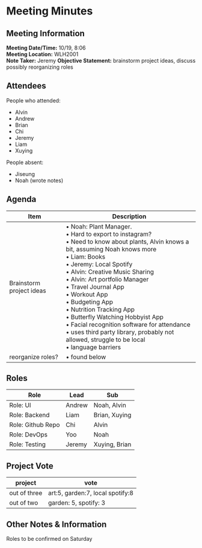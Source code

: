 # Meeting Minutes
## Meeting Information
**Meeting Date/Time:** 10/19, 8:06   
**Meeting Location:** WLH2001   
**Note Taker:** Jeremy
**Objective Statement:** brainstorm project ideas, discuss possibly reorganizing roles

## Attendees
People who attended:
- Alvin
- Andrew
- Brian
- Chi
- Jeremy
- Liam
- Xuying

People absent:
- Jiseung
- Noah (wrote notes)

## Agenda

Item | Description
---- | ----
Brainstorm project ideas  | • Noah: Plant Manager. <br>• Hard to export to instagram?  <br>• Need to know about plants, Alvin knows a bit, assuming Noah knows more <br>• Liam: Books<br>• Jeremy: Local Spotify<br>• Alvin: Creative Music Sharing <br>• Alvin: Art portfolio Manager<br>• Travel Journal App<br>• Workout App<br>• Budgeting App<br>• Nutrition Tracking App<br>• Butterfly Watching Hobbyist App<br>• Facial recognition software for attendance<br>• uses third party library, probably not allowed, struggle to be local<br>• language barriers
reorganize roles? | • found below 

## Roles
Role | Lead | Sub |
---- | ---- | ---- |
Role: UI | Andrew | Noah, Alvin |
Role: Backend | Liam | Brian, Xuying |
Role: Github Repo | Chi | Alvin |
Role: DevOps | Yoo | Noah |
Role: Testing | Jeremy | Xuying, Brian|

## Project Vote
project | vote |
---- | ---- |
out of three | art:5, garden:7, local spotify:8 |
out of two | garden: 5, spotify: 3 |

## Other Notes & Information
Roles to be confirmed on Saturday
